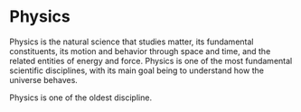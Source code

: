 # Physics


Physics is the natural science that studies matter, its fundamental constituents, its motion and behavior through space and time, and the related entities of energy and force. Physics is one of the most fundamental scientific disciplines, with its main goal being to understand how the universe behaves.

Physics is one of the oldest discipline.